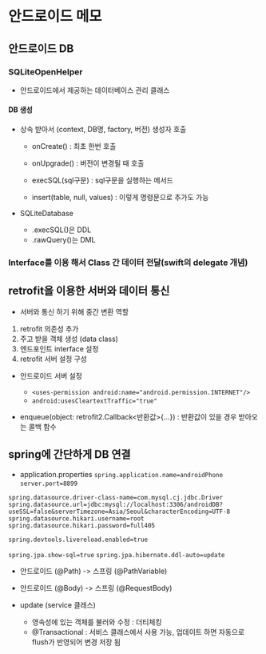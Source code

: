 # 안드로이드 메모

## 안드로이드 DB

### SQLiteOpenHelper
- 안드로이드에서 제공하는 데이터베이스 관리 클래스

#### DB 생성
- 상속 받아서 (context, DB명, factory, 버전) 생성자 호출

  - onCreate() : 최초 한번 호출
  - onUpgrade() : 버전이 변경될 때 호출

  - execSQL(sql구문) : sql구문을 실행하는 메서드
  - insert(table, null, values) : 이렇게 명령문으로 추가도 가능

- SQLiteDatabase
  - .execSQL()은 DDL
  - .rawQuery()는 DML

### Interface를 이용 해서 Class 간 데이터 전달(swift의 delegate 개념)

## retrofit을 이용한 서버와 데이터 통신
- 서버와 통신 하기 위해 중간 변환 역할

1. retrofit 의존성 추가
2. 주고 받을 객체 생성 (data class)
3. 엔드포인트 interface 설정
4. retrofit 서버 설정 구성

- 안드로이드 서버 설정
  - `<uses-permission android:name="android.permission.INTERNET"/>`
  - `android:usesCleartextTraffic="true"`

- enqueue(object: retrofit2.Callback<반환값>{...}) : 반환값이 있을 경우 받아오는 콜백 함수

## spring에 간단하게 DB 연결

- application.properties
`spring.application.name=androidPhone`
`server.port=8899`

`spring.datasource.driver-class-name=com.mysql.cj.jdbc.Driver`
`spring.datasource.url=jdbc:mysql://localhost:3306/androidDB?useSSL=false&serverTimezone=Asia/Seoul&characterEncoding=UTF-8`
`spring.datasource.hikari.username=root`
`spring.datasource.hikari.password=full405`

`spring.devtools.livereload.enabled=true`

`spring.jpa.show-sql=true`
`spring.jpa.hibernate.ddl-auto=update`

- 안드로이드 (@Path) -> 스프링 (@PathVariable)
- 안드로이드 (@Body) -> 스프링 (@RequestBody)

- update (service 클래스)
  - 영속성에 있는 객체를 불러와 수정 : 더티체킹
  - @Transactional : 서비스 클래스에서 사용 가능, 업데이트 하면 자동으로 flush가 반영되어 변경 저장 됨
